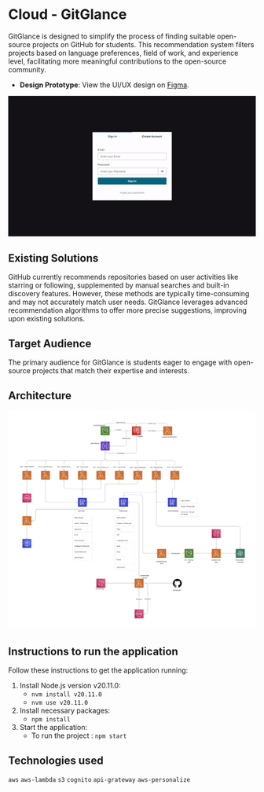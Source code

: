 # Cloud - GitGlance
GitGlance is designed to simplify the process of finding suitable open-source projects on GitHub for students. This recommendation system filters projects based on language preferences, field of work, and experience level, facilitating more meaningful contributions to the open-source community.


- **Design Prototype**: View the UI/UX design on [Figma](https://www.figma.com/proto/jl6LcC9ho3Qq4WdBqbciZz/CCBD?type=design&node-id=2-597&t=fka5RyfogUtxQxLL-0&scaling=scale-down&page-id=0%3A1&starting-point-node-id=2%3A597).

![demo](/demo.gif)


## Existing Solutions
GitHub currently recommends repositories based on user activities like starring or following, supplemented by manual searches and built-in discovery features. However, these methods are typically time-consuming and may not accurately match user needs. GitGlance leverages advanced recommendation algorithms to offer more precise suggestions, improving upon existing solutions.


## Target Audience
The primary audience for GitGlance is students eager to engage with open-source projects that match their expertise and interests.


## Architecture
![architecture](/architecture.png)


## Instructions to run the application
Follow these instructions to get the application running:
1. Install Node.js version v20.11.0:
   - `nvm install v20.11.0`
   - `nvm use v20.11.0`
2. Install necessary packages:
   - `npm install`
3. Start the application:
   - To run the project : `npm start`


## Technologies used
`aws` `aws-lambda` `s3` `cognito` `api-grateway` `aws-personalize`
